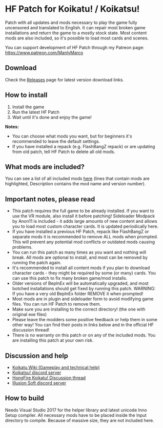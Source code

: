 # HF Patch for Koikatu! / Koikatsu!
Patch with all updates and mods necessary to play the game fully uncensored and translated to English. It can repair most broken game installations and return the game to a mostly stock state. Most content mods are also included, so it's possible to load most cards and scenes.

You can support development of HF Patch through my Patreon page: https://www.patreon.com/ManlyMarco

## Download
Check the [Releases](https://github.com/ManlyMarco/KK-HF_Patch/releases) page for latest version download links.

## How to install
1. Install the game
2. Run the latest HF Patch
3. Wait until it's done and enjoy the game!

**Notes:**
- You can choose what mods you want, but for beginners it's recommended to leave the default settings.
- If you have installed a repack (e.g. FlashBangZ repack) or are updating from old patch, tell HF Patch to delete all old mods.

## What mods are included?
You can see a list of all included mods [here](https://github.com/ManlyMarco/KK-HF_Patch/blob/master/patch.iss#L24-L85) (lines that contain mods are highlighted, Description contains the mod name and version number).

## Important notes, please read
- This patch requires the full game to be already installed. If you want to use the VR module, also install it before patching!
Sideloader Modpack by Anon11 is included - it adds large amounts of new content and allows you to load most custom character cards. It is updated periodically here.
- If you have installed a previous HF Patch, repack like FlashBangZ or separate mods it is recommended to remove ALL mods when prompted. This will prevent any potential mod conflicts or outdated mods causing problems.
- You can run this patch as many times as you want and nothing will break. All mods are optional to install, and most can be removed by running the patch again.
- It's recommended to install all content mods if you plan to download character cards - they might be required by some (or many) cards.
You can use this patch to fix many broken game/mod installs.
- Older versions of BepInEx will be automatically upgraded, and most botched installations should get fixed by running this patch. WARNING: If you have a very old BepInEx folder REMOVE it when prompted!
- Most mods are in plugin and sideloader form to avoid modifying game files. You can run HF Patch to remove them.
- Make sure you are installing to the correct directory! (the one with original exe files)
- Please leave the modders some positive feedback or help them in some other way! You can find their posts in links below and in the official HF discussion thread!
- There is no warranty on this patch or on any of the included mods. You are installing this patch at your own risk.

## Discussion and help
- [Koikatu Wiki (Gameplay and technical help)](https://wiki.anime-sharing.com/hgames/index.php?title=Koikatu)
- [Koikatsu! discord server](https://discord.gg/zS5vJYS)
- [HongFire Koikatu! Discussion thread](http://www.hongfire.com/forum/forum/hentai-lair/hentai-game-discussion/5921249)
- [Illusion Soft discord server](https://discord.gg/F3bDEFE)

## How to build
Needs Visual Studio 2017 for the helper library and latest unicode Inno Setup compiler. All necessary mods have to be placed inside the Input directory to compile. Because of massive size, they are not included here.
